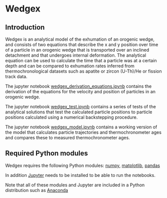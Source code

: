 # Wedgex

## Introduction

Wedgex is an analytical model of the exhumation of an orogenic wedge, and consists of two equations that describe the x and y position over time of a particle in an orogenic wedge that is transported over an inclined detachment and that undergoes internal deformation. The analytical equation can be used to calculate the time that a particle was at a certain depth and can be compared to exhumation rates inferred from thermochronological datasets such as apatite or zircon (U-Th)/He or fission track data.

The jupyter notebook [wedgex_derivation_equations.ipynb](wedgex_derivation_equations.ipynb) contains the derivation of the equations for the velocity and position of particles in an orogenic wedge.

The jupyter notebook [wedgex_test.ipynb](wedgex_test.ipynb) contains a series of tests of the analytical solutions that test the calculated particle positions to particle positions calculated using a numerical backstepping procedure. 

The jupyter notebook [wedgex_model.ipynb](wedgex_model.ipynb) contains a working version of the model that calculates particle trajectories and thermochronometer ages and compares these to measured thermochronometer ages. 


## Required Python modules

Wedgex requires the following Python modules:
[numpy](https://numpy.org/), [matplotlib](https://matplotlib.org/), [pandas](https://pandas.pydata.org/)

In addition [Jupyter](https://jupyter.org/) needs to be installed to be able to run the notebooks.

Note that all of these modules and Jupyter are included in a Python distribution such as [Anaconda](https://www.anaconda.com/distribution/)





